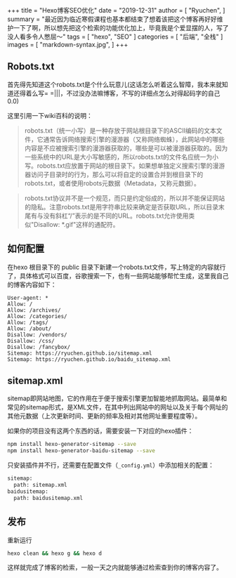 +++
title = "Hexo博客SEO优化"
date = "2019-12-31"
author = [
    "Ryuchen",
]
summary = "最近因为临近寒假课程也基本都结束了想着该把这个博客再好好维护一下了啊，所以想先把这个检索的功能优化加上，毕竟我是个爱显摆的人，写了没人看多令人憋屈～"
tags = [
    "hexo",
    "SEO"
]
categories = [
    "后端",
    "全栈"
]
images = [
    "markdown-syntax.jpg",
]
+++

## Robots.txt

 首先得先知道这个robots.txt是个什么玩意儿(这话怎么听着这么智障，我本来就知道还得着么写= =|||，不过没办法嘛博客，不写的详细点怎么对得起码字的自己0.0)
 
 这里引用一下wiki百科的说明：
 
 > robots.txt（统一小写）是一种存放于网站根目录下的ASCII编码的文本文件，它通常告诉网络搜索引擎的漫游器（又称网络蜘蛛），此网站中的哪些内容是不应被搜索引擎的漫游器获取的，哪些是可以被漫游器获取的。因为一些系统中的URL是大小写敏感的，所以robots.txt的文件名应统一为小写。robots.txt应放置于网站的根目录下。如果想单独定义搜索引擎的漫游器访问子目录时的行为，那么可以将自定的设置合并到根目录下的robots.txt，或者使用robots元数据（Metadata，又称元数据）。

> robots.txt协议并不是一个规范，而只是约定俗成的，所以并不能保证网站的隐私。注意robots.txt是用字符串比较来确定是否获取URL，所以目录末尾有与没有斜杠“/”表示的是不同的URL。robots.txt允许使用类似"Disallow: *.gif"这样的通配符。

## 如何配置

在hexo 根目录下的 public 目录下新建一个robots.txt文件，写上特定的内容就行了，具体格式可以百度，谷歌搜索一下，也有一些网站能够帮忙生成，这里我自己的博客内容如下：

```
User-agent: *
Allow: /
Allow: /archives/
Allow: /categories/
Allow: /tags/
Allow: /about/
Disallow: /vendors/
Disallow: /css/
Disallow: /fancybox/
Sitemap: https://ryuchen.github.io/sitemap.xml
Sitemap: https://ryuchen.github.io/baidu_sitemap.xml
```

## sitemap.xml

sitemap即网站地图，它的作用在于便于搜索引擎更加智能地抓取网站。最简单和常见的sitemap形式，是XML文件，在其中列出网站中的网址以及关于每个网址的其他元数据（上次更新时间、更新的频率及相对其他网址重要程度等）。

如果你的项目没有这两个东西的话，需要安装一下对应的hexo插件：

```bash
npm install hexo-generator-sitemap --save
npm install hexo-generator-baidu-sitemap --save
```

只安装插件并不行，还需要在配置文件（`_config.yml`）中添加相关的配置：

```xml
sitemap:
  path: sitemap.xml
baidusitemap:
  path: baidusitemap.xml
```

## 发布

重新运行
```bash
hexo clean && hexo g && hexo d
```
这样就完成了博客的检索，一般一天之内就能够通过检索查到你的博客内容了。
